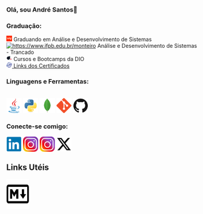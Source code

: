 ### Olá, sou André Santos👋
<h3 align="left">Graduação:</h3>
<div> <a href="https://www.wyden.com.br/" target="blank">
  <img src="https://raw.githubusercontent.com/dev-for-dev/files-flow/refs/heads/main/files/wy.png" alt="https://www.wyden.com.br/" width="15" height="15"/></a> Graduando em Análise e Desenvolvimento de Sistemas</div>
<div> <a href="https://www.ifpb.edu.br/monteiro" target="blank">
  <img src="https://avatars.githubusercontent.com/u/2523928?s=200&v=4" alt="https://www.ifpb.edu.br/monteiro" width="15" height="15"/></a> Análise e Desenvolvimento de Sistemas - Trancado</div>
 <div> <a href="https://web.dio.me/users/andrefiiliip_ss?tab=skills" target="blank">
  <img src="https://github.com/dev-for-dev/Meus-Certificados-DIO/blob/main/icons/26231823.png" alt="https://web.dio.me/users/andrefiiliip_ss?tab=skills" width="15" height="15"/></a> Cursos e Bootcamps da DIO</div>
  <div>   <a href="https://github.com/dev-for-dev/Meus-Certificados-DIO/blob/main/Certificados/Links%20Certificados.md" target="blank">
    <img src="https://github.com/dev-for-dev/Meus-Certificados-DIO/blob/main/icons/cert.png" width="15" height="15"/>  Links dos Certificados</a></div>

<h3 align="left">Linguagens e Ferramentas:</h3>
<div style="display: inline-block width="100%><br>
  <img src="https://raw.githubusercontent.com/devicons/devicon/master/icons/java/java-original.svg" alt="java" width="40" height="40"/>
  <img src="https://raw.githubusercontent.com/devicons/devicon/master/icons/python/python-original.svg" alt="python" width="40" height="40"/>
  <img src="https://raw.githubusercontent.com/devicons/devicon/master/icons/mongodb/mongodb-original.svg" alt="mongodb" width="40" height="40"/>
  <img src="https://raw.githubusercontent.com/devicons/devicon/master/icons/git/git-original.svg" alt="git" width="40" height="40"/>
  <img src="https://raw.githubusercontent.com/devicons/devicon/master/icons/github/github-original.svg" alt="github" width="40" height="40"/>
</div>

<h3 align="left">Conecte-se comigo:</h3>
<div align="left">
  <a href="https://www.linkedin.com/in/andre-f-s-santos" target="blank">
  <img align="center" src="https://github.com/devicons/devicon/blob/master/icons/linkedin/linkedin-original.svg"       alt="https://www.linkedin.com/in/andre-f-s-santos" width="40" height="40"/></a>
  <a href="https://www.instagram.com/devfordev/" target="blank">
  <img align="center" src="https://raw.githubusercontent.com/dev-for-dev/Meus-Certificados-DIO/main/icons/Instagram.webp"       alt="https://www.instagram.com/devfordev/" width="40" height="40"/></a>
   <a href="https://www.instagram.com/filipe_santos_1998/" target="blank">
  <img align="center" src="https://raw.githubusercontent.com/dev-for-dev/Meus-Certificados-DIO/main/icons/Instagram.webp"       alt="https://www.instagram.com/filipe_santos_1998/" width="40" height="40"/></a>
  <a href="https://twitter.com/devfordev_of" target="blank">
  <img align="center" src="https://github.com/dev-for-dev/Meus-Certificados-DIO/blob/main/icons/X_logo.png"       alt="https://twitter.com/devfordev_of" width="40" height="40"/></a>
</div>


## Links Utéis

<a href="https://markdown.net.br/sintaxe-basica/">
  <img align="center" src="https://github.com/devicons/devicon/blob/master/icons/markdown/markdown-original.svg"       alt="https://markdown.net.br/sintaxe-basica/"width="60" height="80"/></a>
